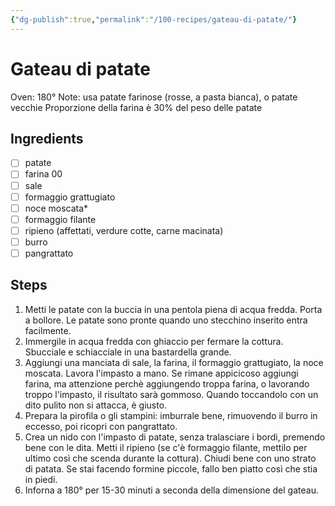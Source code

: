 ```yaml
---
{"dg-publish":true,"permalink":"/100-recipes/gateau-di-patate/"}
---
```


# Gateau di patate
Oven: 180°
Note: usa patate farinose (rosse, a pasta bianca), o patate vecchie
Proporzione della farina è 30% del peso delle patate
## Ingredients
- [ ] patate
- [ ] farina 00
- [ ] sale
- [ ] formaggio grattugiato
- [ ] noce moscata*
- [ ] formaggio filante
- [ ] ripieno (affettati, verdure cotte, carne macinata)
- [ ] burro
- [ ] pangrattato
## Steps
1. Metti le patate con la buccia in una pentola piena di acqua fredda. Porta a bollore. Le patate sono pronte quando uno stecchino inserito entra facilmente.
2. Immergile in acqua fredda con ghiaccio per fermare la cottura. Sbucciale e schiacciale in una bastardella grande.
3. Aggiungi una manciata di sale, la farina, il formaggio grattugiato, la noce moscata. Lavora l'impasto a mano. Se rimane appicicoso aggiungi farina, ma attenzione perchè aggiungendo troppa farina, o lavorando troppo l'impasto, il risultato sarà gommoso. Quando toccandolo con un dito pulito non si attacca, è giusto.
4. Prepara la pirofila o gli stampini: imburrale bene, rimuovendo il burro in eccesso, poi ricopri con pangrattato.
5. Crea un nido con l'impasto di patate, senza tralasciare i bordi, premendo bene con le dita. Metti il ripieno (se c'è formaggio filante, mettilo per ultimo così che scenda durante la cottura). Chiudi bene con uno strato di patata. Se stai facendo formine piccole, fallo ben piatto così che stia in piedi.
6. Inforna a 180° per 15-30 minuti a seconda della dimensione del gateau.